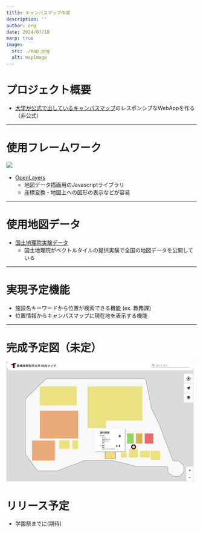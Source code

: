 ```yaml
---
title: キャンパスマップ作成
description: ''
author: org
date: 2024/07/18
marp: true
image:
  src: ./map.png
  alt: mapImage
---
```

# プロジェクト概要
- [大学が公式で出しているキャンパスマップ](https://www.tut.ac.jp/about/overview/docs/campusguidemap_2023.pdf)のレスポンシブなWebAppを作る（非公式）

---

# 使用フレームワーク
![](https://upload.wikimedia.org/wikipedia/commons/thumb/6/67/OpenLayers_logo.svg/240px-OpenLayers_logo.svg.png)
- [OpenLayers](https://openlayers.org/)
  - 地図データ描画用のJavascriptライブラリ
  - 座標変換・地図上への図形の表示などが容易
  
---

# 使用地図データ
- [国土地理院実験データ](https://maps.gsi.go.jp/development/vt_expt.html)
  - 国土地理院がベクトルタイルの提供実験で全国の地図データを公開している
  
---
# 実現予定機能
- 施設名キーワードから位置が検索できる機能 (ex. 教務課)
- 位置情報からキャンパスマップに現在地を表示する機能

---

# 完成予定図（未定）
![](map.png)
# リリース予定
  - 学園祭までに(期待)
